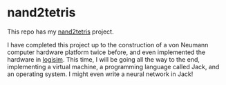 # nand2tetris
This repo has my [nand2tetris](http://www.nand2tetris.org) project. 

I have completed this project up to the construction of a von Neumann computer hardware platform twice before, and even implemented the hardware in [logisim](http://www.cburch.com/logisim/). This time, I will be going all the way to the end, implementing a virtual machine, a programming language called Jack, and an operating system. I might even write a neural network in Jack!
